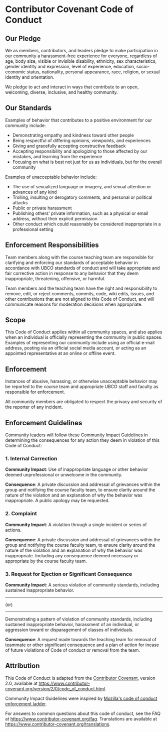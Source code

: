 # Contributor Covenant Code of Conduct

## Our Pledge

We as members, contributors, and leaders pledge to make participation in our
community a harassment-free experience for everyone, regardless of age, body
size, visible or invisible disability, ethnicity, sex characteristics, gender
identity and expression, level of experience, education, socio-economic status,
nationality, personal appearance, race, religion, or sexual identity
and orientation.

We pledge to act and interact in ways that contribute to an open, welcoming,
diverse, inclusive, and healthy community.

## Our Standards

Examples of behavior that contributes to a positive environment for our
community include:

* Demonstrating empathy and kindness toward other people
* Being respectful of differing opinions, viewpoints, and experiences
* Giving and gracefully accepting constructive feedback
* Accepting responsibility and apologizing to those affected by our mistakes,
  and learning from the experience
* Focusing on what is best not just for us as individuals, but for the
  overall community

Examples of unacceptable behavior include:

* The use of sexualized language or imagery, and sexual attention or
  advances of any kind
* Trolling, insulting or derogatory comments, and personal or political attacks
* Public or private harassment
* Publishing others' private information, such as a physical or email
  address, without their explicit permission
* Other conduct which could reasonably be considered inappropriate in a
  professional setting

## Enforcement Responsibilities

Team members along with the course teaching team are responsible for clarifying and enforcing our standards of
acceptable behavior in accordance with UBCO standards of conduct and will take appropriate and fair corrective action in
response to any behavior that they deem inappropriate, threatening, offensive,
or harmful.

Team members and the teaching team have the right and responsibility to remove, edit, or reject
comments, commits, code, wiki edits, issues, and other contributions that are
not aligned to this Code of Conduct, and will communicate reasons for moderation
decisions when appropriate.

## Scope

This Code of Conduct applies within all community spaces, and also applies when
an individual is officially representing the community in public spaces.
Examples of representing our community include using an official e-mail address,
posting via an official social media account, or acting as an appointed
representative at an online or offline event.

## Enforcement

Instances of abusive, harassing, or otherwise unacceptable behavior may be
reported to the course team and appropriate UBCO staff and faculty as responsible for enforcement.


All community members are obligated to respect the privacy and security of the
reporter of any incident.

## Enforcement Guidelines

Community leaders will follow these Community Impact Guidelines in determining
the consequences for any action they deem in violation of this Code of Conduct:

### 1. Internal Correction

**Community Impact**: Use of inappropriate language or other behavior deemed
unprofessional or unwelcome in the community.

**Consequence**: A private discussion and addressal of grievances within the group and notifying the course faculty team, to ensure clarity around the nature of the violation and an explanation of why the
behavior was inappropriate. A public apology may be requested.

### 2. Complaint

**Community Impact**: A violation through a single incident or series
of actions.

**Consequence**: A private discussion and addressal of grievances within the group and notifying the course faculty team, to ensure clarity around the nature of the violation and an explanation of why the
behavior was inappropriate. Including any consequence deemed necessary or appropriate by the course faculty team.

### 3. Request for Ejection or Significant Consequence  

**Community Impact**: A serious violation of community standards, including sustained inappropriate behavior.  

---

(or)

---


Demonstrating a pattern of violation of community
standards, including sustained inappropriate behavior,  harassment of an
individual, or aggression toward or disparagement of classes of individuals.

**Consequence**: A request made towards the teaching team for removal of teammate or other significant consequence and a plan of action for incase of future violations of Code of conduct or removal from the team.

## Attribution

This Code of Conduct is adapted from the [Contributor Covenant][homepage],
version 2.0, available at
https://www.contributor-covenant.org/version/2/0/code_of_conduct.html.

Community Impact Guidelines were inspired by [Mozilla's code of conduct
enforcement ladder](https://github.com/mozilla/diversity).

[homepage]: https://www.contributor-covenant.org

For answers to common questions about this code of conduct, see the FAQ at
https://www.contributor-covenant.org/faq. Translations are available at
https://www.contributor-covenant.org/translations.